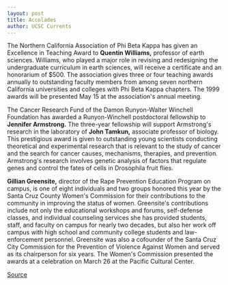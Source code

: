 ```yaml
---
layout: post
title: Accolades
author: UCSC Currents
---
```


The Northern California Association of Phi Beta Kappa has given an Excellence in Teaching Award to **Quentin Williams,** professor of earth sciences. Williams, who played a major role in revising and redesigning the undergraduate curriculum in earth sciences, will receive a certificate and an honorarium of $500. The association gives three or four teaching awards annually to outstanding faculty members from among seven northern California universities and colleges with Phi Beta Kappa chapters. The 1999 awards will be presented May 15 at the association's annual meeting.

The Cancer Research Fund of the Damon Runyon-Walter Winchell Foundation has awarded a Runyon-Winchell postdoctoral fellowship to **Jennifer Armstrong.** The three-year fellowship will support Armstrong's research in the laboratory of **John Tamkun,** associate professor of biology. This prestigious award is given to outstanding young scientists conducting theoretical and experimental research that is relevant to the study of cancer and the search for cancer causes, mechanisms, therapies, and prevention. Armstrong's research involves genetic analysis of factors that regulate genes and control the fates of cells in Drosophila fruit flies.

**Gillian Greensite,** director of the Rape Prevention Education Program on campus, is one of eight individuals and two groups honored this year by the Santa Cruz County Women's Commission for their contributions to the community in improving the status of women. Greensite's contributions include not only the educational workshops and forums, self-defense classes, and individual counseling services she has provided students, staff, and faculty on campus for nearly two decades, but also her work off campus with high school and community college students and law-enforcement personnel. Greensite was also a cofounder of the Santa Cruz City Commission for the Prevention of Violence Against Women and served as its chairperson for six years. The Women's Commission presented the awards at a celebration on March 26 at the Pacific Cultural Center.

[Source](http://www1.ucsc.edu/oncampus/currents/98-99/04-05/accolades.htm "Permalink to Accolades; 04-05-99")
